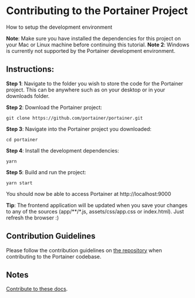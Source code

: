 # Contributing to the Portainer Project

How to setup the development environment

<b>Note</b>: Make sure you have installed the dependencies for this project on your Mac or Linux machine before continuing this tutorial. 
<b>Note 2</b>: Windows is currently not supported by the Portainer development environment.

## Instructions:

<b>Step 1</b>: Navigate to the folder you wish to store the code for the Portainer project. This can be anywhere such as on your desktop or in your downloads folder.

<b>Step 2</b>: Download the Portainer project:

```
git clone https://github.com/portainer/portainer.git
```

<b>Step 3</b>: Navigate into the Portainer project you downloaded:

```
cd portainer
```

<b>Step 4</b>: Install the development dependencies:

```
yarn
```

<b>Step 5</b>: Build and run the project:

```
yarn start
```

You should now be able to access Portainer at http://localhost:9000

<b>Tip</b>: The frontend application will be updated when you save your changes to any of the sources (app/**/*.js, assets/css/app.css or index.html). Just refresh the browser :)

## Contribution Guidelines

Please follow the contribution guidelines on [the repository](https://github.com/portainer/portainer/blob/develop/CONTRIBUTING.md) when contributing to the Portainer codebase.

## Notes

[Contribute to these docs](https://github.com/portainer/portainer-docs/blob/master/contributing.md).